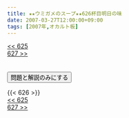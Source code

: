 ```yaml
---
title: ★★ウミガメのスープ★★626杯目明日の味
date: 2007-03-27T12:00:00+09:00
tags: [2007年,オカルト板]
---
```

<div class="th_left"><a href="../625"><< 625</a></div>
<div class="th_right"><a href="../627">627 >></a></div>
<br><br>
<script src="../../js/cupsoup.js"></script>
<form>
<input type="button" value="問題と解説のみにする" onClick="toggleCupsoup()">
</form>
{{< 626 >}}
<div class="th_left"><a href="../625"><< 625</a></div>
<div class="th_right"><a href="../627">627 >></a></div>